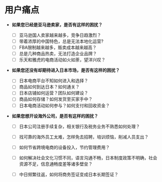 # 用户痛点

* **如果您已经是亚马逊卖家，是否有这样的困扰？**

  * [ ] 亚马逊国人卖家越来越多，竞争日趋激烈？
  * [ ] 带着浓厚的中国特色，总是无法本地化运营?
  * [ ] FBA限制越来越多，贩卖成本越来越高？
  * [ ] 总是几种商品热卖，无法打造企业品牌？
  * [ ] 乐天和雅虎的电商活动如火如荼，望洋兴叹？

* **如果您还没有却期待进入日本市场，是否有这样的困扰？**

  * [ ] 日本电商平台不知如何进入和选择？
  * [ ] 商品如何到达日本？如何通关？
  * [ ] 日本店铺如何运营？团队如何建设？
  * [ ] 商品如何存储？如何发货至买家手中？
  * [ ] 日本电商活动如何参与？如何支付和回收资金？

* **如果您想开设海外公司，是否有这样的困扰？**
  * [ ] 日本公司注册手续复杂，相关银行及税务业务不熟悉如何处理？
  * [ ] 找可靠的海外员工太难，怎样免去招聘，培训烦恼，削减人员支出？
  * [ ] 如何节省跨境电商的设备投入，节约管理费用？
  * [ ] 如何解决社会文化习惯不同，语言沟通不畅，日本制度政策不明确，社会资源不足，信息通畅度差等诸多壁垒？
  * [ ] 中日频繁往返，如何将商务签证变成日本长期签证？

